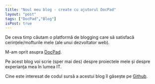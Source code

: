 ```yaml
---
title: "Noul meu blog - create cu ajutorul DocPad"
layout: "post"
tags: ["DocPad","Blog"]
isPost: true
---
```


De ceva timp căutam o platformă de blogging care să satisfacă cerințele/mofturile mele (ale unui dezvoltator web).

M-am oprit asupra [DocPad](http://docpad.org).

Pe acest blog voi scrie (sper mai des) despre proiectele mele și despre experianța mea în lumea IT.

Cine este interesat de codul sursă a acestui blog îl găsește pe [Github](https://github.com/Mitica/dumitru.me).